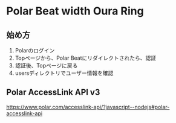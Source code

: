 # Polar Beat width Oura Ring

## 始め方
1. Polarのログイン
2. Topページから、Polar Beatにリダイレクトされたら、認証
3. 認証後、Topページに戻る
4. usersディレクトリでユーザー情報を確認


## Polar AccessLink API v3
https://www.polar.com/accesslink-api/?javascript--nodejs#polar-accesslink-api